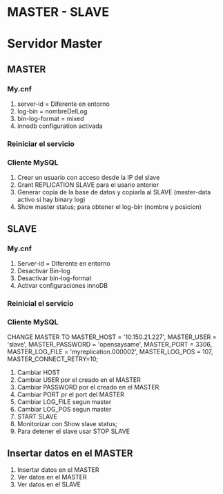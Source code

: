 # MASTER - SLAVE

# Servidor Master 

## MASTER

### My.cnf

1. server-id = Diferente en entorno  
2. log-bin = nombreDelLog  
3. bin-log-format = mixed  
4. innodb configuration activada  

### Reiniciar el servicio

### Cliente MySQL

1. Crear un usuario con acceso desde la IP del slave
2. Grant REPLICATION SLAVE para el usario anterior
3. Generar copia de la base de datos y copiarla al SLAVE (master-data activo si hay binary log)
4. Show master status; para obtener el log-bin (nombre y posicion)


## SLAVE

### My.cnf

1. Server-id = Diferente en entorno
2. Desactivar Bin-log
3. Desactivar bin-log-format
4. Activar configuraciones innoDB

### Reinicial el servicio

### Cliente MySQL

  CHANGE MASTER TO
  MASTER_HOST = '10.150.21.227',
  MASTER_USER = 'slave',
  MASTER_PASSWORD = 'opensaysame',
  MASTER_PORT = 3306,
  MASTER_LOG_FILE = 'myreplication.000002',
  MASTER_LOG_POS = 107,
  MASTER_CONNECT_RETRY=10;
  
1. Cambiar HOST
2. Cambiar USER por el creado en el MASTER
3. Cambiar PASSWORD por el creado en el MASTER
4. Cambiar PORT pr el port del MASTER
5. Cambiar LOG_FILE segun master
6. Cambiar LOG_POS segun master
7. START SLAVE
8. Monitorizar con Show slave status;
9. Para detener el slave usar STOP SLAVE

## Insertar datos en el MASTER

1. Insertar datos en el MASTER
2. Ver datos en el MASTER
3. Ver datos en el SLAVE




  




